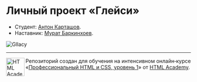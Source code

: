 # Личный проект «Глейси»

* Студент: [Антон Карташов](https://up.htmlacademy.ru/htmlcss/22/user/347239).
* Наставник: [Мурат Баркинхоев](https://htmlacademy.ru/profile/id186857).

![Gllacy](https://github.com/antonkartashov/Learn-ReactJS-Part-II/blob/master/src/Gllacy-in-Sketch.png)

---

<a href="https://htmlacademy.ru/intensive/htmlcss"><img align="left" width="50" height="50" alt="HTML Academy" src="https://up.htmlacademy.ru/static/img/intensive/htmlcss/logo-for-github-2.png"></a>

Репозиторий создан для обучения на интенсивном онлайн‑курсе «[Профессиональный HTML и CSS, уровень 1](https://htmlacademy.ru/intensive/htmlcss)» от [HTML Academy](https://htmlacademy.ru).
